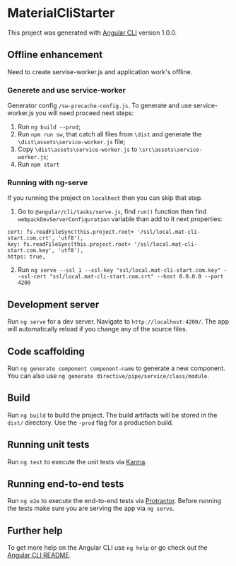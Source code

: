# MaterialCliStarter

This project was generated with [Angular CLI](https://github.com/angular/angular-cli) version 1.0.0.

## Offline enhancement
Need to create servise-worker.js and application work's offline.

### Generete and use service-worker

Generator config `/sw-precache-config.js`. To generate and use service-worker.js you will need proceed next steps:

1. Run `ng build --prod`;
2. Run `npm run sw`, that catch all files from `\dist` and generate the `\dist\assets\service-worker.js` file;
3. Copy `\dist\assets\service-worker.js` to `\src\assets\service-worker.js`;
4. Run `npm start`

### Running with ng-serve
If you running the project on `localhost` then you can skip that step.

1. Go to `@angular/cli/tasks/serve.js`, find `run()` function then find `webpackDevServerConfiguration` variable than add to it next properties:

```
cert: fs.readFileSync(this.project.root+ '/ssl/local.mat-cli-start.com.crt', 'utf8'),
key: fs.readFileSync(this.project.root+ '/ssl/local.mat-cli-start.com.key', 'utf8'),
https: true,
```

2. Run `ng serve --ssl 1 --ssl-key "ssl/local.mat-cli-start.com.key" --ssl-cert "ssl/local.mat-cli-start.com.crt" --host 0.0.0.0 --port 4200`


## Development server

Run `ng serve` for a dev server. Navigate to `http://localhost:4200/`. The app will automatically reload if you change any of the source files.

## Code scaffolding

Run `ng generate component component-name` to generate a new component. You can also use `ng generate directive/pipe/service/class/module`.

## Build

Run `ng build` to build the project. The build artifacts will be stored in the `dist/` directory. Use the `-prod` flag for a production build.

## Running unit tests

Run `ng test` to execute the unit tests via [Karma](https://karma-runner.github.io).

## Running end-to-end tests

Run `ng e2e` to execute the end-to-end tests via [Protractor](http://www.protractortest.org/).
Before running the tests make sure you are serving the app via `ng serve`.

## Further help

To get more help on the Angular CLI use `ng help` or go check out the [Angular CLI README](https://github.com/angular/angular-cli/blob/master/README.md).
